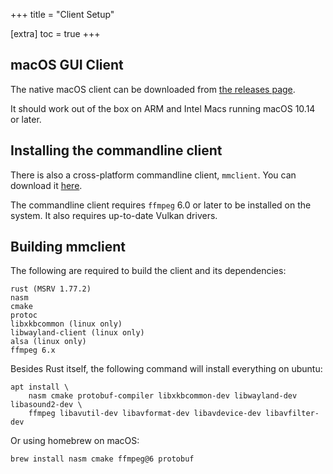 +++
title = "Client Setup"

[extra]
toc = true
+++

## macOS GUI Client

The native macOS client can be downloaded from [the releases page](https://github.com/colinmarc/magic-mirror-swiftui/releases/latest).

It should work out of the box on ARM and Intel Macs running macOS 10.14 or
later.

## Installing the commandline client

There is also a cross-platform commandline client, `mmclient`. You can download
it [here](https://github.com/colinmarc/magic-mirror/releases/tag/mmclient-v0.6.0).

The commandline client requires `ffmpeg` 6.0 or later to be installed on the
system. It also requires up-to-date Vulkan drivers.

## Building mmclient

The following are required to build the client and its dependencies:

```
rust (MSRV 1.77.2)
nasm
cmake
protoc
libxkbcommon (linux only)
libwayland-client (linux only)
alsa (linux only)
ffmpeg 6.x
```

Besides Rust itself, the following command will install everything on ubuntu:

```
apt install \
    nasm cmake protobuf-compiler libxkbcommon-dev libwayland-dev libasound2-dev \
    ffmpeg libavutil-dev libavformat-dev libavdevice-dev libavfilter-dev
```

Or using homebrew on macOS:

```
brew install nasm cmake ffmpeg@6 protobuf
```
